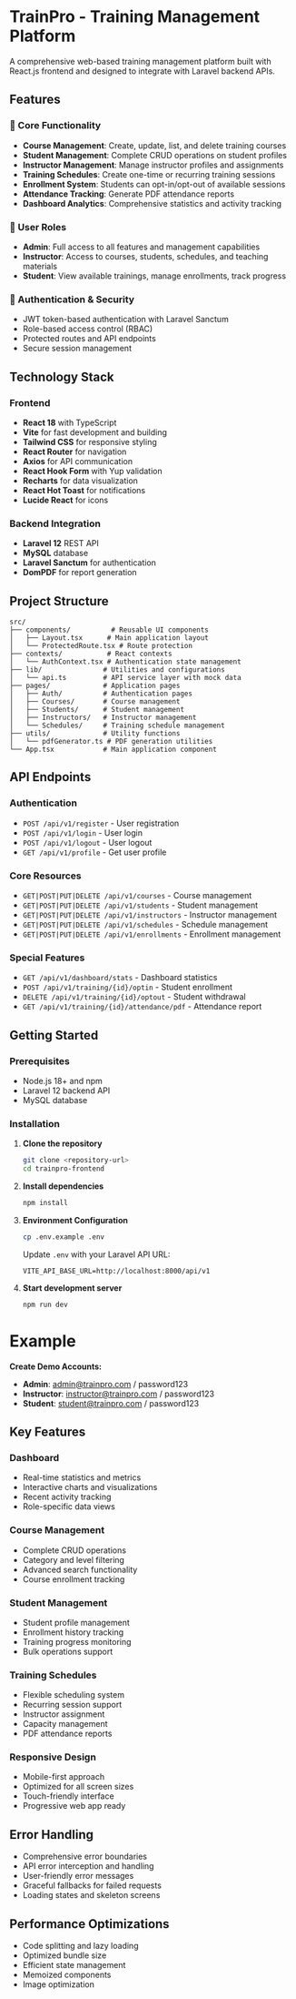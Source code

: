 # TrainPro - Training Management Platform

A comprehensive web-based training management platform built with React.js frontend and designed to integrate with Laravel backend APIs.

## Features

### 🎯 Core Functionality
- **Course Management**: Create, update, list, and delete training courses
- **Student Management**: Complete CRUD operations on student profiles
- **Instructor Management**: Manage instructor profiles and assignments
- **Training Schedules**: Create one-time or recurring training sessions
- **Enrollment System**: Students can opt-in/opt-out of available sessions
- **Attendance Tracking**: Generate PDF attendance reports
- **Dashboard Analytics**: Comprehensive statistics and activity tracking

### 👥 User Roles
- **Admin**: Full access to all features and management capabilities
- **Instructor**: Access to courses, students, schedules, and teaching materials
- **Student**: View available trainings, manage enrollments, track progress

### 🔐 Authentication & Security
- JWT token-based authentication with Laravel Sanctum
- Role-based access control (RBAC)
- Protected routes and API endpoints
- Secure session management

## Technology Stack

### Frontend
- **React 18** with TypeScript
- **Vite** for fast development and building
- **Tailwind CSS** for responsive styling
- **React Router** for navigation
- **Axios** for API communication
- **React Hook Form** with Yup validation
- **Recharts** for data visualization
- **React Hot Toast** for notifications
- **Lucide React** for icons

### Backend Integration
- **Laravel 12** REST API
- **MySQL** database
- **Laravel Sanctum** for authentication
- **DomPDF** for report generation

## Project Structure

```
src/
├── components/          # Reusable UI components
│   ├── Layout.tsx      # Main application layout
│   └── ProtectedRoute.tsx # Route protection
├── contexts/           # React contexts
│   └── AuthContext.tsx # Authentication state management
├── lib/               # Utilities and configurations
│   └── api.ts         # API service layer with mock data
├── pages/             # Application pages
│   ├── Auth/          # Authentication pages
│   ├── Courses/       # Course management
│   ├── Students/      # Student management
│   ├── Instructors/   # Instructor management
│   └── Schedules/     # Training schedule management
├── utils/             # Utility functions
│   └── pdfGenerator.ts # PDF generation utilities
└── App.tsx            # Main application component
```

## API Endpoints

### Authentication
- `POST /api/v1/register` - User registration
- `POST /api/v1/login` - User login
- `POST /api/v1/logout` - User logout
- `GET /api/v1/profile` - Get user profile

### Core Resources
- `GET|POST|PUT|DELETE /api/v1/courses` - Course management
- `GET|POST|PUT|DELETE /api/v1/students` - Student management
- `GET|POST|PUT|DELETE /api/v1/instructors` - Instructor management
- `GET|POST|PUT|DELETE /api/v1/schedules` - Schedule management
- `GET|POST|PUT|DELETE /api/v1/enrollments` - Enrollment management

### Special Features
- `GET /api/v1/dashboard/stats` - Dashboard statistics
- `POST /api/v1/training/{id}/optin` - Student enrollment
- `DELETE /api/v1/training/{id}/optout` - Student withdrawal
- `GET /api/v1/training/{id}/attendance/pdf` - Attendance report

## Getting Started

### Prerequisites
- Node.js 18+ and npm
- Laravel 12 backend API
- MySQL database

### Installation

1. **Clone the repository**
   ```bash
   git clone <repository-url>
   cd trainpro-frontend
   ```

2. **Install dependencies**
   ```bash
   npm install
   ```

3. **Environment Configuration**
   ```bash
   cp .env.example .env
   ```
   
   Update `.env` with your Laravel API URL:
   ```
   VITE_API_BASE_URL=http://localhost:8000/api/v1
   ```

4. **Start development server**
   ```bash
   npm run dev
   ```
# Example
**Create Demo Accounts:**
- **Admin**: admin@trainpro.com / password123
- **Instructor**: instructor@trainpro.com / password123
- **Student**: student@trainpro.com / password123

## Key Features

### Dashboard
- Real-time statistics and metrics
- Interactive charts and visualizations
- Recent activity tracking
- Role-specific data views

### Course Management
- Complete CRUD operations
- Category and level filtering
- Advanced search functionality
- Course enrollment tracking

### Student Management
- Student profile management
- Enrollment history tracking
- Training progress monitoring
- Bulk operations support

### Training Schedules
- Flexible scheduling system
- Recurring session support
- Instructor assignment
- Capacity management
- PDF attendance reports

### Responsive Design
- Mobile-first approach
- Optimized for all screen sizes
- Touch-friendly interface
- Progressive web app ready

## Error Handling
- Comprehensive error boundaries
- API error interception and handling
- User-friendly error messages
- Graceful fallbacks for failed requests
- Loading states and skeleton screens

## Performance Optimizations
- Code splitting and lazy loading
- Optimized bundle size
- Efficient state management
- Memoized components
- Image optimization

